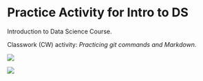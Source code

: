 # Practice Activity for Intro to DS
Introduction to Data Science Course. 

Classwork (CW) activity: _Practicing git commands and Markdown._

![](dataNetwork.jpg)

![](ScrnShot_of_Repo.png)
